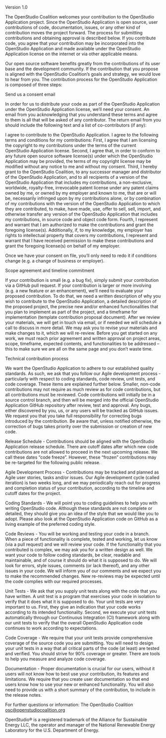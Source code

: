 Version 1.0

The OpenStudio Coalition welcomes your contribution to the OpenStudio Application project. Since the OpenStudio Application is open source, user contributions of code, documentation, issues, or any other kind of contribution moves the project forward. The process for submitting contributions and obtaining approval is described below. If you contribute code, you agree that your contribution may be incorporated into the OpenStudio Application and made available under the OpenStudio Application license on the internet or via other applicable means.

Our open source software benefits greatly from the contributions of its user base and the development community. If the contribution that you propose is aligned with the OpenStudio Coalition’s goals and strategy, we would love to hear from you. The contribution process for the OpenStudio Application is composed of three steps:

Send us a consent email

In order for us to distribute your code as part of the OpenStudio Application under the OpenStudio Application license, we’ll need your consent. An email from you acknowledging that you understand these terms and agree to them is all that will be asked of any contributor. The return email from you should include the following text and a list of co-contributors (if any):

I agree to contribute to the OpenStudio Application. I agree to the following terms and conditions for my contributions: First, I agree that I am licensing the copyright to my contributions under the terms of the current OpenStudio Application license. Second, I agree that, in order to conform to any future open source software license(s) under which the OpenStudio Application may be provided, the terms of my copyright license may be modified without any notice to me and without my consent. Third, I hereby grant to the OpenStudio Coalition, to any successor manager and distributor of the OpenStudio Application, and to all recipients of a version of the OpenStudio Application that includes my contributions, a non-exclusive, worldwide, royalty-free, irrevocable patent license under any patent claims owned by me, or owned by my employer and known to me, that are or will be, necessarily infringed upon by my contributions alone, or by combination of my contributions with the version of the OpenStudio Application to which they are contributed, to make, have made, use, offer to sell, sell, import, and otherwise transfer any version of the OpenStudio Application that includes my contributions, in source code and object code form. Fourth, I represent and warrant that I am authorized to make the contributions and grant the foregoing license(s). Additionally, if, to my knowledge, my employer has rights to intellectual property that covers my contributions, I represent and warrant that I have received permission to make these contributions and grant the foregoing license(s) on behalf of my employer.

Once we have your consent on file, you’ll only need to redo it if conditions change (e.g. a change of business or employer).


Scope agreement and timeline commitment

If your contribution is small (e.g. a bug fix), simply submit your contribution via a GitHub pull request. If your contribution is larger or more involving (e.g. a new feature or an enhancement), we’ll need to evaluate your proposed contribution. To do that, we need a written description of why you wish to contribute to the OpenStudio Application, a detailed description of the proposed project, the precise new and/or enhanced functionalities that you plan to implement as part of the project, and a timeframe for implementation (template contribution proposal document). After we review your materials, we will get in touch via email, or if needed we will schedule a call to discuss in more detail. We may ask you to revise your materials and make changes to it, which we will re-review. Before you get started on any work, we must reach prior agreement and written approval on project areas, scope, timeframe, expected contents, and functionalities to be addressed – this to make sure we are all on the same page and you don’t waste time.


Technical contribution process

We want the OpenStudio Application to adhere to our established quality standards. As such, we ask that you follow our Agile development process - particularly with respect to coding standards, code review, unit tests, and code coverage. These items are explained further below. Smaller, non-code contributions may not require as much review as for code contributions, but all contributions must be reviewed. Code contributions will initially be in a source control branch, and then will be merged into the official OpenStudio Application GitHub repository after review, test and approval. Any bugs, either discovered by you, us, or any users will be tracked as GitHub issues. We request you that you take full responsibility for correcting bugs introduced by the contribution. Be aware that, unless notified otherwise, the correction of bugs takes priority over the submission or creation of new code.


Release Schedule - Contributions should be aligned with the OpenStudio Application release schedule. There are cutoff dates after which new code contributions are not allowed to proceed in the next upcoming release. We call these dates “code freeze”. However, these “frozen” contributions may be re-targeted for the following public release.

Agile Development Process - Contributions may be tracked and planned as Agile user stories, tasks and/or issues. Our Agile development cycle (called iteration) is two weeks long, and we may periodically reach out for progress and completion status of your contribution, according to the timeline and cutoff dates for the project.

Coding Standards - We will point you to coding guidelines to help you with writing OpenStudio code. Although these standards are not complete or detailed, they should give you an idea of the style that we would like you to adopt. Please also look at the OpenStudio Application code on GitHub as a living example of the preferred coding style.

Code Reviews - You will be working and testing your code in a branch. When a piece of functionality is complete, tested and working, let us know (via a pull request) and we will review your code. If the functionality that you contributed is complex, we may ask you for a written design as well. We want your code to follow coding standards, be clear, readable and maintainable, and of course it should do what it is supposed to do. We will look for errors, style issues, comments (or lack thereof), and any other issues in your code. We will inform you of our comments and we expect you to make the recommended changes. New re-reviews may be expected until the code complies with our required processes.

Unit Tests - We ask that you supply unit tests along with the code that you have written. A unit test is a program that exercises your code in isolation to verify that it does what it is supposed to do. Your unit tests are very important to us. First, they give an indication that your code works according to its intended functionality. Second, we execute your unit tests automatically through our Continuous Integration (CI) framework along with our unit tests to verify that the overall OpenStudio Application code continues to work according to expectations.

Code Coverage - We require that your unit tests provide comprehensive coverage of the source code you are submitting. You will need to design your unit tests in a way that all critical parts of the code (at least) are tested and verified. You should strive for 90% coverage or greater. There are tools to help you measure and analyze code coverage.

Documentation - Proper documentation is crucial for our users, without it users will not know how to best use your contribution, its features and limitations. We require that you create user documentation so that end users know how to use your new or enhanced functionality. You will also need to provide us with a short summary of the contribution, to include in the release notes.

For further questions or information:
The OpenStudio Coalition
osc@openstudiocoalition.org

OpenStudio® is a registered trademark of the Alliance for Sustainable Energy LLC, the operator and manager of the National Renewable Energy Laboratory for the U.S. Department of Energy.
